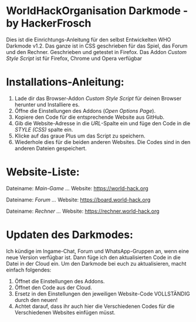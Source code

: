 # WorldHackOrganisation Darkmode - by HackerFrosch

Dies ist die Einrichtungs-Anleitung für den selbst Entwickelten WHO Darkmode v1.2.
Das ganze ist in CSS geschrieben für das Spiel, das Forum und den Rechner.
Geschrieben und getestet in Firefox. 
Das Addon _Custom Style Script_ ist für Firefox, Chrome und Opera verfügbar

    
   
    
    
    
# Installations-Anleitung:


1. Lade dir das Browser-Addon _Custom Style Script_ für deinen Browser herunter und Installiere es.
2. Öffne die Einstellungen des Addons (_Open Options Page_).
3. Kopiere den Code für die entsprechende Website aus GitHub.
4. Gib die Website-Adresse in die _URL_-Spalte ein und füge den Code in die _STYLE (CSS)_ spalte ein.
5. Klicke auf das graue Plus um das Script zu speichern.
6. Wiederhole dies für die beiden anderen Websites. Die Codes sind in den anderen Dateien gespeichert.



# Website-Liste:
Dateiname: _Main-Game ..._
Website: https://world-hack.org

Dateiname: _Forum ..._
Website: https://board.world-hack.org

Dateiname: _Rechner ..._
Website: https://rechner.world-hack.org




# Updaten des Darkmodes:

Ich kündige im Ingame-Chat, Forum und WhatsApp-Gruppen an, wenn eine neue Version verfügbar ist. 
Dann füge ich den aktualisierten Code in die Datei in der Cloud ein.
Um den Darkmode bei euch zu aktualisieren, macht einfach folgendes:

1. Öffnet die Einstellungen des Addons.
2. Öffnet den Code aus der Cloud.
3. Ersetz in den Einstellungen den jeweiligen Website-Code VOLLSTÄNDIG durch den neuen!
4. Achtet darauf, dass ihr auch hier die Verschiedenen Codes für die Verschiedenen Websites einfügen müsst.



